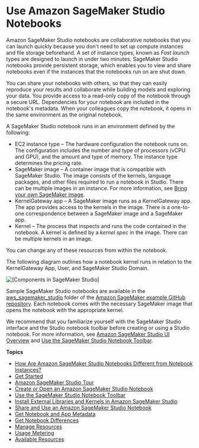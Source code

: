 # Use Amazon SageMaker Studio Notebooks<a name="notebooks"></a>

Amazon SageMaker Studio notebooks are collaborative notebooks that you can launch quickly because you don't need to set up compute instances and file storage beforehand\. A set of instance types, known as *Fast launch* types are designed to launch in under two minutes\. SageMaker Studio notebooks provide persistent storage, which enables you to view and share notebooks even if the instances that the notebooks run on are shut down\.

You can share your notebooks with others, so that they can easily reproduce your results and collaborate while building models and exploring your data\. You provide access to a read\-only copy of the notebook through a secure URL\. Dependencies for your notebook are included in the notebook's metadata\. When your colleagues copy the notebook, it opens in the same environment as the original notebook\.

A SageMaker Studio notebook runs in an environment defined by the following:
+ EC2 instance type – The hardware configuration the notebook runs on\. The configuration includes the number and type of processors \(vCPU and GPU\), and the amount and type of memory\. The instance type determines the pricing rate\.
+ SageMaker image – A container image that is compatible with SageMaker Studio\. The image consists of the kernels, language packages, and other files required to run a notebook in Studio\. There can be multiple images in an instance\. For more information, see [Bring your own SageMaker image](studio-byoi.md)\.
+ KernelGateway app – A SageMaker image runs as a KernelGateway app\. The app provides access to the kernels in the image\. There is a one\-to\-one correspondence between a SageMaker image and a SageMaker app\.
+ Kernel – The process that inspects and runs the code contained in the notebook\. A kernel is defined by a *kernel spec* in the image\. There can be multiple kernels in an image\.

You can change any of these resources from within the notebook\.

The following diagram outlines how a notebook kernel runs in relation to the KernelGateway App, User, and SageMaker Studio Domain\.

![\[Components in SageMaker Studio\]](http://docs.aws.amazon.com/sagemaker/latest/dg/images/studio/studio-components.png)

Sample SageMaker Studio notebooks are available in the [aws\_sagemaker\_studio](https://github.com/awslabs/amazon-sagemaker-examples/tree/master/aws_sagemaker_studio) folder of the [Amazon SageMaker example GitHub repository](https://github.com/awslabs/amazon-sagemaker-examples)\. Each notebook comes with the necessary SageMaker image that opens the notebook with the appropriate kernel\.

We recommend that you familiarize yourself with the SageMaker Studio interface and the Studio notebook toolbar before creating or using a Studio notebook\. For more information, see [Amazon SageMaker Studio UI Overview](studio-ui.md) and [Use the SageMaker Studio Notebook Toolbar](notebooks-menu.md)\.

**Topics**
+ [How Are Amazon SageMaker Studio Notebooks Different from Notebook Instances?](notebooks-comparison.md)
+ [Get Started](notebooks-get-started.md)
+ [Amazon SageMaker Studio Tour](gs-studio-end-to-end.md)
+ [Create or Open an Amazon SageMaker Studio Notebook](notebooks-create-open.md)
+ [Use the SageMaker Studio Notebook Toolbar](notebooks-menu.md)
+ [Install External Libraries and Kernels in Amazon SageMaker Studio](studio-notebooks-add-external.md)
+ [Share and Use an Amazon SageMaker Studio Notebook](notebooks-sharing.md)
+ [Get Notebook and App Metadata](notebooks-run-and-manage-metadata.md)
+ [Get Notebook Differences](notebooks-diff.md)
+ [Manage Resources](notebooks-run-and-manage.md)
+ [Usage Metering](notebooks-usage-metering.md)
+ [Available Resources](notebooks-resources.md)